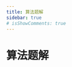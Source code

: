 ```yaml
---
title: 算法题解
sidebar: true
# isShowComments: true
---
```


# 算法题解

<ClientOnly>
<title-pv/>
</ClientOnly>











<ClientOnly>
  <leave/>
</ClientOnly/>